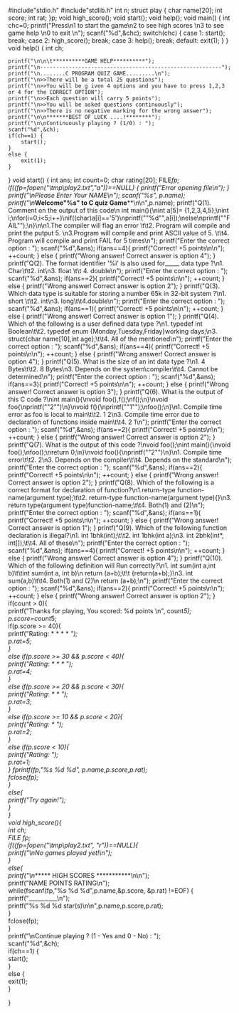 #include"stdio.h"
#include"stdlib.h"
int n;
struct play {
    char name[20];
    int score;
    int rat;
}p;
void high_score();
void start();
void help();
void main() {
    int chc=0; 
    printf("Press\n1 to start the game\n2 to see high scores \n3 to see game help \n0 to exit \n");
    scanf("%d",&chc);
    switch(chc) {
        case 1:
        start();
        break;
        case 2:
        high_score();
        break;
        case 3:
        help();
        break;
        default:
        exit(1);
    }
}
void help() {
    int ch;
    
    printf("\n\n\t**********GAME HELP**********");
    printf("\n---------------------------------------------------------");
    printf("\n........C PROGRAM QUIZ GAME.........\n");
    printf("\n>>There will be a total 25 questions");
    printf("\n>>You will be g iven 4 options and you have to press 1,2,3 or 4 for the CORRECT OPTION");
    printf("\n>>Each question will carry 5 points");
    printf("\n>>You will be asked questions continuously");
    printf("\n>>There is no negative marking for the wrong answer");
    printf("\n\n*******BEST OF LUCK ....!********");
    printf("\n\nContinuously playing ? (1/0) : ");
    scanf("%d",&ch);
    if(ch==1) {
        start();
    }
    else {
        exit(1);
    }
}
void start() {
    int ans;
    int count=0;
    char rating[20];
    FILE*fp;
     if((fp=fopen("\\tmp\play2.txt","a"))==NULL)   {
        printf("Error opening file\n");
    }
    printf("\nPlease Enter Your NAME\n");
    scanf("%s", p.name);
    printf("\n*********Welcome\"%s\" to C quiz Game**********\n\n",p.name);
    printf("Q(1). Comment on the output of this code\n int main(){\nint a[5]= {1,2,3,4,5};\nint i;\nfor(i=0;i<5;i++)\nif((char)a[i]=='5')\nprintf(""%d"",a[i]);\nelse\nprintf(""FAIL"");\n}\n\n1.The compiler will flag an error \t\t2. Program will compile and print the putput 5. \n3.Program will compile and print ASCII value of 5. \t\t4. Program will compile and print FAIL for 5 times\n");
    printf("Enter the correct option : ");
    scanf("%d",&ans);
    if(ans==4){
        printf("Correct! +5 points\n\n");
        ++count;
    }
    else {
        printf("Wrong answer! Correct answer is option 4");
    }
    printf("Q(2). The format identifier '%i' is also used for_____ data type ?\n1. Char\t\t2. int\n3. float \t\t 4. double\n");
    printf("Enter the correct option : ");
    scanf("%d",&ans);
    if(ans==2){
        printf("Correct! +5 points\n\n");
        ++count;
    }
    else {
        printf("Wrong answer! Correct answer is option 2");
    }
    printf("Q(3). Which data type is suitable for storing a number 65k in 32-bit system ?\n1. short \t\t2. int\n3. long\t\t4.double\n");
    printf("Enter the correct option : ");
    scanf("%d",&ans);
    if(ans==1){
        printf("Correct! +5 points\n\n");
        ++count;
    }
    else {
        printf("Wrong answer! Correct answer is option 1");
    }
    printf("Q(4). Which of the following is a user defined data type ?\n1. typedef int Boolean\t\t2. typedef enum {Monday,Tuesday,Friday}working days;\n3. struct{char name[10],int age};\t\t4. All of the mentioned\n");
    printf("Enter the correct option : ");
    scanf("%d",&ans);
    if(ans==4){
        printf("Correct! +5 points\n\n");
        ++count;
    }
    else {
        printf("Wrong answer! Correct answer is option 4");
    }
    printf("Q(5). What is the size of an int data type ?\n1. 4 Bytes\t\t2. 8 Bytes\n3. Depends on the system\\compiler\t\t4. Cannot be determined\n");
    printf("Enter the correct option : ");
    scanf("%d",&ans);
    if(ans==3){
        printf("Correct! +5 points\n\n");
        ++count;
    }
    else {
        printf("Wrong answer! Correct answer is option 3");
    }
    printf("Q(6). What is the output of this C code ?\nint main(){\nvoid foo(),f();\nf();\n}\nvoid foo{\nprintf(""2"")\n}\nvoid f(){\nprintf(""1"");\nfoo();\n}\n1. Compile time error as foo is local to main\t\t2. 1 2\n3. Compile time error due to declaration of functions inside main\t\t4. 2 1\n");
    printf("Enter the correct option : ");
    scanf("%d",&ans);
    if(ans==2){
        printf("Correct! +5 points\n\n");
        ++count;
    }
    else {
        printf("Wrong answer! Correct answer is option 2");
    }
    printf("Q(7). What is the output of this code ?\nvoid foo();\nint main(){\nvoid foo();\nfoo();\nreturn 0;\n}\nvoid foo(){\nprintf(""2"")\n}\n1. Compile time error\t\t2. 2\n3. Depends on the compiler\t\t4. Depends on the standard\n");
    printf("Enter the correct option : ");
    scanf("%d",&ans);
    if(ans==2){
        printf("Correct! +5 points\n\n");
        ++count;
    }
    else {
        printf("Wrong answer! Correct answer is option 2");
    }
    printf("Q(8). Which of the following is a correct format for declaration of function?\n1.return-type function-name(argument type);\t\t2. return-type function-name(argument type){}\n3. return type(argument type)function-name;\t\t4. Both(1) and (2)\n");
    printf("Enter the correct option : ");
    scanf("%d",&ans);
    if(ans==1){
        printf("Correct! +5 points\n\n");
        ++count;
    }
    else {
        printf("Wrong answer! Correct answer is option 1");
    }
    printf("Q(9). Which of the following function declaration is illegal?\n1. int 1bhk(int);\t\t2. int 1bhk(int a);\n3. int 2bhk(int*, int[]);\t\t4. All of these\n");
    printf("Enter the correct option : ");
    scanf("%d",&ans);
    if(ans==4){
        printf("Correct! +5 points\n\n");
        ++count;
    }
    else {
        printf("Wrong answer! Correct answer is option 4");
    }
    printf("Q(10). Which of the following definition will Run correctly?\n1. int sum(int a,int b)\t\tint sum(int a, int b)\n  return (a+b);\t\t {return(a+b);}\n3. int sum(a,b)\t\t4. Both(1) and (2)\n  return (a+b);\n");
    printf("Enter the correct option : ");
    scanf("%d",&ans);
    if(ans==2){
        printf("Correct! +5 points\n\n");
        ++count;
    }
    else {
        printf("Wrong answer! Correct answer is option 2");
    }
if(count > 0){  
                printf("Thanks for playing, You scored: %d points \n", count*5);  
                p.score=count*5;  
                if(p.score >= 40){  
                    printf("Rating: * * * * *");  
                    p.rat=5;  
                }  
                else if(p.score >= 30 && p.score < 40){  
                    printf("Rating: * * * *");  
                    p.rat=4;  
                }  
                else if(p.score >= 20 && p.score < 30){  
                    printf("Rating: * * *");  
                  p.rat=3;  
                }  
                else if(p.score >= 10 && p.score < 20){  
                    printf("Rating: * *");  
                    p.rat=2;  
                }  
                else if(p.score < 10){  
                    printf("Rating: *");  
                     p.rat=1;  
                }
                    fprintf(fp,"%s %d %d", p.name,p.score,p.rat);  
                    fclose(fp);  
        }  
        else{  
            printf("Try again!");  
        }  
}   
void high_score(){  
    int ch;  
    FILE *fp;  
    if((fp=fopen("\\tmp\play2.txt", "r"))==NULL){    
                printf("\nNo games played yet!\n");  
            }  
            else{  
    printf("\n*********** HIGH SCORES ***********\n\n");  
    printf("NAME     POINTS     RATING\n");  
    while(fscanf(fp,"%s %d %d",p.name,&p.score, &p.rat) !=EOF)  {  
        printf("__________\n");  
        printf("%s     %d     %d star(s)\n\n",p.name,p.score,p.rat);  
    }  
    fclose(fp);  
    }  
    printf("\nContinue playing ? (1 - Yes and 0 - No) :  ");  
    scanf("%d",&ch);  
    if(ch==1)  {  
        start();  
    }  
    else  {  
        exit(1);  
    }  

}
